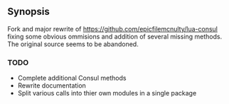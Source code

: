 ## Synopsis

Fork and major rewrite of https://github.com/epicfilemcnulty/lua-consul fixing some obvious ommisions and addition of several missing methods.  The original source seems to be abandoned.

### TODO

* Complete additional Consul methods
* Rewrite documentation
* Split various calls into thier own modules in a single package
